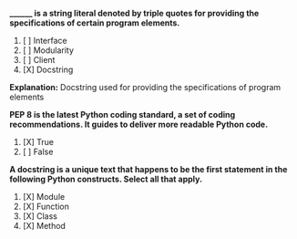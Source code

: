 
**______ is a string literal denoted by triple quotes for providing the specifications of certain program elements.**
1. [ ] Interface
1. [ ] Modularity
1. [ ] Client
1. [X] Docstring

**Explanation:** 
Docstring used for providing the specifications of program elements

**PEP 8 is the latest Python coding standard, a set of coding recommendations. It guides to deliver more readable Python code.**
1. [X] True
1. [ ] False

**A docstring is a unique text that happens to be the first statement in the following Python constructs. Select all that apply.**

1. [X] Module
1. [X] Function
1. [X] Class
1. [X] Method